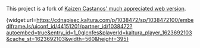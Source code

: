 This project is a fork of [Kaizen Castanos' much appreciated web version](https://github.com/kaizenc/FUNemployed-Web-Game).

{widget:url=https://cdnapisec.kaltura.com/p/1038472/sp/1038472100/embedIframeJs/uiconf_id/44151201/partner_id/1038472?autoembed=true&entry_id=1_0glcnfes&playerId=kaltura_player_1623692103&cache_st=1623692103&width=560&height=395}
